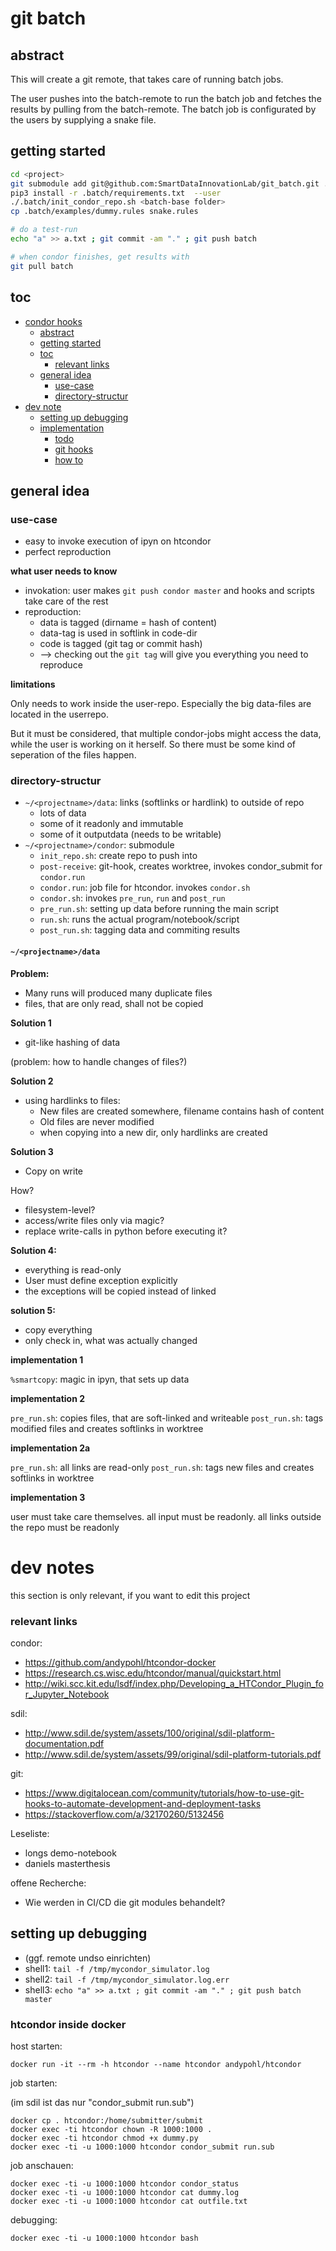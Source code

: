 
# git batch

## abstract

This will create a git remote, that takes care of running batch jobs.

The user pushes into the batch-remote to run the batch job and fetches the results by pulling from the batch-remote. The batch job is configurated by the users by supplying a snake file.


## getting started

```bash
cd <project>
git submodule add git@github.com:SmartDataInnovationLab/git_batch.git .batch
pip3 install -r .batch/requirements.txt  --user
./.batch/init_condor_repo.sh <batch-base folder>
cp .batch/examples/dummy.rules snake.rules

# do a test-run
echo "a" >> a.txt ; git commit -am "." ; git push batch

# when condor finishes, get results with
git pull batch
```

## toc

<!-- @import "[TOC]" {cmd="toc" depthFrom=1 depthTo=3 orderedList=false} -->
<!-- code_chunk_output -->

* [condor hooks](#condor-hooks)
	* [abstract](#abstract)
	* [getting started](#getting-started)
	* [toc](#toc)
		* [relevant links](#relevant-links)
	* [general idea](#general-idea)
		* [use-case](#use-case)
		* [directory-structur](#directory-structur)
* [dev note](#dev-note)
	* [setting up debugging](#setting-up-debugging)
	* [implementation](#implementation)
		* [todo](#todo)
		* [git hooks](#git-hooks)
		* [how to](#how-to)

<!-- /code_chunk_output -->

## general idea

### use-case

  * easy to invoke execution of ipyn on htcondor
  * perfect reproduction

**what user needs to know**

  * invokation: user makes `git push condor master` and hooks and scripts take care of the rest
  * reproduction:
    * data is tagged (dirname = hash of content)
    * data-tag is used in softlink in code-dir
    * code is tagged (git tag or commit hash)
    * --> checking out the `git tag` will give you everything you need to reproduce

**limitations**

Only needs to work inside the user-repo. Especially the big data-files are located in the userrepo.

But it must be considered, that multiple condor-jobs might access the data, while the user is working on it herself.
So there must be some kind of seperation of the files happen.


### directory-structur

  * `~/<projectname>/data`: links (softlinks or hardlink) to outside of repo
    * lots of data
    * some of it readonly and immutable
    * some of it outputdata (needs to be writable)  
  * `~/<projectname>/condor`: submodule
    * `init_repo.sh`: create repo to push into
    * `post-receive`: git-hook, creates worktree, invokes condor_submit for `condor.run`
    * `condor.run`: job file for htcondor. invokes `condor.sh`
    * `condor.sh`: invokes `pre_run`, `run` and `post_run`
    * `pre_run.sh`: setting up data before running the main script
    * `run.sh`: runs the actual program/notebook/script
    * `post_run.sh`: tagging data and commiting results

#### `~/<projectname>/data`

**Problem:**

* Many runs will produced many duplicate files
* files, that are only read, shall not be copied

**Solution 1**

* git-like hashing of data

(problem: how to handle changes of files?)

**Solution 2**

* using hardlinks to files:
  * New files are created somewhere, filename contains hash of content
  * Old files are never modified
  * when copying into a new dir, only hardlinks are created

**Solution 3**

* Copy on write

How?

* filesystem-level?
* access/write files only via magic?
* replace write-calls in python before executing it?


**Solution 4:**

* everything is read-only
* User must define exception explicitly
* the exceptions will be copied instead of linked

**solution 5:**

* copy everything
* only check in, what was actually changed


**implementation 1**

`%smartcopy`: magic in ipyn, that sets up data

**implementation 2**

`pre_run.sh`: copies files, that are soft-linked and writeable
`post_run.sh`: tags modified files and creates softlinks in worktree

**implementation 2a**

`pre_run.sh`: all links are read-only
`post_run.sh`: tags new files and creates softlinks in worktree

**implementation 3**

user must take care themselves. all input must be readonly. all links outside the repo must be readonly

# dev notes

this section is only relevant, if you want to edit this project

### relevant links

condor:

* https://github.com/andypohl/htcondor-docker
* https://research.cs.wisc.edu/htcondor/manual/quickstart.html
* http://wiki.scc.kit.edu/lsdf/index.php/Developing_a_HTCondor_Plugin_for_Jupyter_Notebook

sdil:

* http://www.sdil.de/system/assets/100/original/sdil-platform-documentation.pdf
* http://www.sdil.de/system/assets/99/original/sdil-platform-tutorials.pdf


git:

* https://www.digitalocean.com/community/tutorials/how-to-use-git-hooks-to-automate-development-and-deployment-tasks
* https://stackoverflow.com/a/32170260/5132456

Leseliste:

* longs demo-notebook
* daniels masterthesis

offene Recherche:

* Wie werden in CI/CD die git modules behandelt?  


## setting up debugging

* (ggf. remote undso einrichten)
* shell1: `tail -f /tmp/mycondor_simulator.log`
* shell2: `tail -f /tmp/mycondor_simulator.log.err`
* shell3: `echo "a" >> a.txt ; git commit -am "." ; git push batch master`


### htcondor inside docker

host starten:

    docker run -it --rm -h htcondor --name htcondor andypohl/htcondor

job starten:

(im sdil ist das nur "condor_submit run.sub")

    docker cp . htcondor:/home/submitter/submit
    docker exec -ti htcondor chown -R 1000:1000 .
    docker exec -ti htcondor chmod +x dummy.py
    docker exec -ti -u 1000:1000 htcondor condor_submit run.sub

job anschauen:

    docker exec -ti -u 1000:1000 htcondor condor_status
    docker exec -ti -u 1000:1000 htcondor cat dummy.log
    docker exec -ti -u 1000:1000 htcondor cat outfile.txt

debugging:

    docker exec -ti -u 1000:1000 htcondor bash
